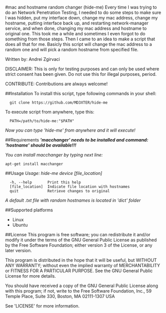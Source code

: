 #mac and hostname random changer (hide-me)
Every time I was trying to do an Network Penetration Testing, I needed to do some steps to make sure I was hidden, put my interface down, change my mac address, change my hostname, putting interface back up, and restarting network-manager service, and when done, changing my mac address and hostname to original one. This took me a while and sometimes I even forgot to do something from those steps. Then I came to an idea to make a script that does all that for me. Basicly this script will change the mac address to a random one and will pick a random hostname from specified file.

Written by: Andrei Zgirvaci

DISCLAIMER: This is only for testing purposes and can only be used where strict consent has been given. Do not use this for illegal purposes, period.

CONTRIBUTE: Contributions are always welcome!

##Installation
To install this script, type following commands in your shell:
```
  git clone https://github.com/MD3XTER/hide-me
```
  
To execute script from anywhere, type this:
```
  PATH=/path/to/hide-me:"$PATH"
```

*Now you can type 'hide-me' from anywhere and it will execute!*

##Requirements
**_'macchanger' needs to be installed and command: 'hostname' should be available!!!_**

*You can install macchanger by typing next line:*
```
apt-get install macchanger
```

##Usage
*Usage: hide-me device [file_location]*
```
  -h, --help       Print this help
  [file_location]  Indicate file location with hostnames
  quit             Retrieve changes to original
```

*A default .txt file with random hostnames is located in 'dict' folder*

##Supported platforms
  * Linux
  * Ubuntu

##License
This program is free software; you can redistribute it and/or modify it under the terms of the GNU General Public License as published by the Free Software Foundation; either version 3 of the License, or any later version.

This program is distributed in the hope that it will be useful, but WITHOUT ANY WARRANTY; without even the implied warranty of MERCHANTABILITY or FITNESS FOR A PARTICULAR PURPOSE. See the GNU General Public License for more details.

You should have received a copy of the GNU General Public License along with this program; if not, write to the Free Software Foundation, Inc., 59 Temple Place, Suite 330, Boston, MA 02111-1307 USA

See 'LICENSE' for more information.
